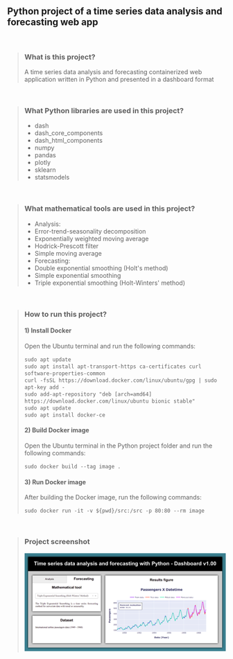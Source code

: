 ## Python project of a time series data analysis and forecasting web app 

<br>

>### **What is this project?**
>   
>A time series data analysis and forecasting containerized web application written in Python and presented in a dashboard format

<br>

>### **What Python libraries are used in this project?**
> - dash
> - dash_core_components
> - dash_html_components
> - numpy
> - pandas
> - plotly
> - sklearn
> - statsmodels

<br>

>### **What mathematical tools are used in this project?**
> - Analysis:
>  - Error-trend-seasonality decomposition
>  - Exponentially weighted moving average
>  - Hodrick-Prescott filter
>  - Simple moving average
> - Forecasting:
>  - Double exponential smoothing (Holt's method)
>  - Simple exponential smoothing
>  - Triple exponential smoothing (Holt-Winters' method)

<br>

>### **How to run this project?**
>#### 1) Install Docker
>Open the Ubuntu terminal and run the following commands:
>
>     sudo apt update
>     sudo apt install apt-transport-https ca-certificates curl software-properties-common
>     curl -fsSL https://download.docker.com/linux/ubuntu/gpg | sudo apt-key add -
>     sudo add-apt-repository "deb [arch=amd64] https://download.docker.com/linux/ubuntu bionic stable"
>     sudo apt update
>     sudo apt install docker-ce
>#### 2) Build Docker image
>Open the Ubuntu terminal in the Python project folder and run the following commands:
>
>     sudo docker build --tag image .
>#### 3) Run Docker image
>After building the Docker image, run the following commands:
>
>     sudo docker run -it -v ${pwd}/src:/src -p 80:80 --rm image

<br>

>### **Project screenshot**
>
>![screenshot](https://github.com/EduardoMatosRodrigues/TimeSeriesDataAnalysisAndForecastingWebApp/raw/master/src/screenshots/screenshot-develop-latest.png)